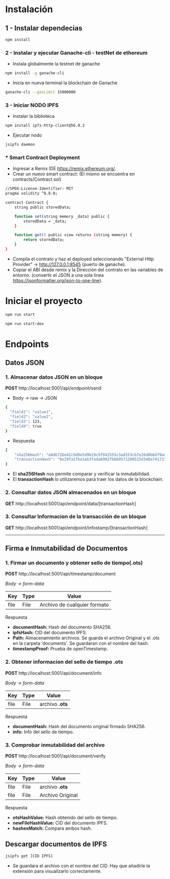 
# Instalación

## 1 - Instalar dependecias

```bash
npm install
```
### 2 - Instalar y ejecutar Ganache-cli - testNet de ethereum
- Instala globalmente la testnet de ganache
```bash
npm install -g ganache-cli
``` 
-  Inicia en nueva terminal la blockchain de Ganache

```bash
ganache-cli --gasLimit 15000000
``` 

### 3 - Iniciar NODO IPFS

- Instalar la biblioteca 
```bash
npm install ipfs-http-client@56.0.2
```

- Ejecutar nodo
```bash
jsipfs daemon
```
### * Smart Contract Deployment
- Ingresar a Remix IDE https://remix.ethereum.org/.
- Crear un nuevo smart contract: (El mismo se encuentra en contracts/Contract.sol)
```bash
//SPDX-License-Identifier: MIT
pragma solidity ^0.8.0;

contract Contract {
    string public storedData;

    function set(string memory _data) public {
        storedData = _data;
    }

    function get() public view returns (string memory) {
        return storedData;
    }
}
```
- Compila el contrato y haz el deployed seleccionando "External Http Provider" -> http://127.0.0.1:8545 (puerto de ganache).
- Copiar el ABI desde remix y la Dirección del contrato en las variables de entorno. (convertir el JSON a una sola linea https://jsonformatter.org/json-to-one-line).

# Iniciar el proyecto

```bash
npm run start
```
```bash
npm run start:dev
```



# Endpoints

## Datos JSON

### 1. Almacenar datos JSON en un bloque
**POST** http://localhost:5001/api/endpoint/send

- Body -> raw -> JSON

```bash
{
  "field1": "value1",
  "field2": "value2",
  "field3": 123,
  "field4": true
}
```
 - Respuesta
```bash
{
    "sha256Hash": "a8d6726e42c9d9e5d9b19c9f042555c3ad153cb7e26d8b6d79adf278eef73cb4",
    "transactionHash": "0x29fa1fba1ab3fada6992fb669571200525d340a741733c323c88d1052ae1d6fa"
}
```
- El **sha256Hash** nos permite comparar y verificar la inmutabilidad.
- El **transactionHash** lo utilizaremos para traer los datos de la blockchain. 

### 2. Consultar datos JSON almacenados en un bloque

**GET** http://localhost:5001/api/endpoint/data/[transactionHash]


### 3. Consultar Informacion de la transacción de un bloque
**GET** http://localhost:5001/api/endpoint/infostamp/[transactionHash]

---

## Firma e Inmutabilidad de Documentos

### 1. Firmar un documento y obtener sello de tiempo(.ots)
**POST** http://localhost:5001/api/timestamp/document

*Body -> form-data*

| Key | Type | Value |
| ------------ | ----------- | ----------- |
| file    | File   | Archivo de cualquier formato   |

Respuesta
  - **documentHash:** Hash del documento SHA256.
  - **ipfsHash:** CID del documento IPFS. 
  - **Path:** Almacenamiento archivos. Se guarda el archivo Original y el .ots en la carpeta 'documents'. Se guardaran con el nombre del hash.
  - **timestampProof:** Prueba de openTimestamp.


### 2. Obtener informacion del sello de tiempo .ots
**POST** http://localhost:5001/api/document/info 

*Body -> form-data*

| Key | Type | Value |
| ------------ | ----------- | ----------- |
| file    | File   | archivo **.ots**   |

Respuesta
  - **documentHash:** Hash del documento original firmado SHA256.
  - **info:** Info del sello de tiempo.

### 3. Comprobar inmutabilidad del archivo
**POST** http://localhost:5001/api/document/verify

*Body -> form-data*

  | Key | Type | Value |
| ------------ | ----------- | ----------- |
| file    | File   | archivo **.ots**   |
| file    | File   | Archivo Original   |

Respuesta
  - **otsHashValue:** Hash obtenido del sello de tiempo.
  - **newFileHashValue:** CID del documento IPFS.
  - **hashesMatch:** Compara ambos hash.


## Descargar documentos de IPFS

```bash
jsipfs get [CID IPFS]
```
- Se guardara el archivo con el nombre del CID. Hay que añadirle la extensión para visualizarlo correctamente.
